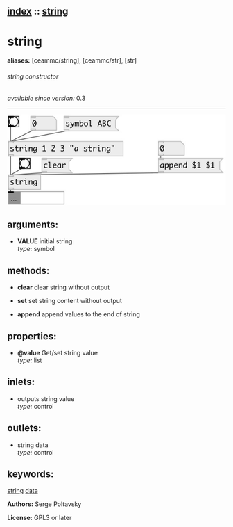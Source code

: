 [index](index.html) :: [string](category_string.html)
---

# string
**aliases:** [ceammc/string], [ceammc/str], [str]


###### string constructor

*available since version:* 0.3

---




[![example](../examples/img/string.jpg)](../examples/pd/string.pd)



## arguments:

* **VALUE**
initial string<br>
_type:_ symbol<br>



## methods:

* **clear**
clear string without output<br>

* **set**
set string content without output<br>

* **append**
append values to the end of string<br>




## properties:

* **@value** 
Get/set string value<br>
_type:_ list<br>



## inlets:

* outputs string value<br>
_type:_ control



## outlets:

* string data<br>
_type:_ control



## keywords:

[string](keywords/string.html)
[data](keywords/data.html)






**Authors:** Serge Poltavsky




**License:** GPL3 or later





